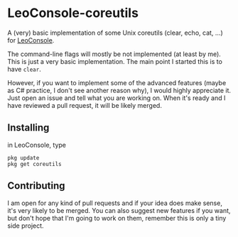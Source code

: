 
# LeoConsole-coreutils

A (very) basic implementation of some Unix coreutils (clear, echo, cat, ...) for
[LeoConsole](https://github.com/BoettcherDasOriginal/LeoConsole).

The command-line flags will mostly be not implemented (at least by me). This is
just a very basic implementation. The main point I started this is to have `clear`.

However, if you want to implement some of the advanced features (maybe as C#
practice, I don't see another reason why), I would highly appreciate it. Just
open an issue and tell what you are working on. When it's ready and I have
reviewed a pull request, it will be likely merged.

## Installing

in LeoConsole, type

```
pkg update
pkg get coreutils
```

## Contributing

I am open for any kind of pull requests and if your idea does make sense, it's
very likely to be merged. You can also suggest new features if you want, but
don't hope that I'm going to work on them, remember this is only a tiny side
project.
